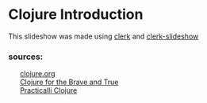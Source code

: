 # Clojure Introduction

This slideshow was made using [clerk](https://github.com/nextjournal/clerk) and [clerk-slideshow](https://github.com/nextjournal/clerk-slideshow)

### sources:
&nbsp;&nbsp;&nbsp;&nbsp;&nbsp;&nbsp;[clojure.org](https://clojure.org/)\
&nbsp;&nbsp;&nbsp;&nbsp;&nbsp;&nbsp;[Clojure for the Brave and True](https://www.braveclojure.com/clojure-for-the-brave-and-true/)\
&nbsp;&nbsp;&nbsp;&nbsp;&nbsp;&nbsp;[Practicalli Clojure](https://practical.li/clojure/)

